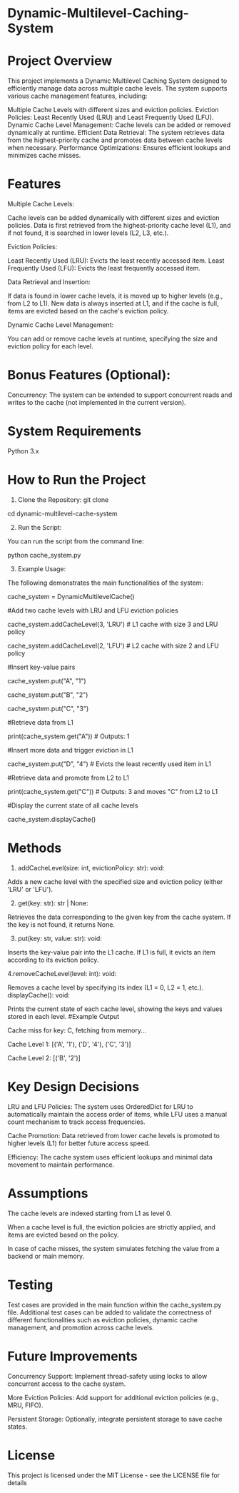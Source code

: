 # Dynamic-Multilevel-Caching-System
# Project Overview
This project implements a Dynamic Multilevel Caching System designed to efficiently manage data across multiple cache levels. The system supports various cache management features, including:

Multiple Cache Levels with different sizes and eviction policies.
Eviction Policies: Least Recently Used (LRU) and Least Frequently Used (LFU).
Dynamic Cache Level Management: Cache levels can be added or removed dynamically at runtime.
Efficient Data Retrieval: The system retrieves data from the highest-priority cache and promotes data between cache levels when necessary.
Performance Optimizations: Ensures efficient lookups and minimizes cache misses.

# Features

Multiple Cache Levels:

Cache levels can be added dynamically with different sizes and eviction policies.
Data is first retrieved from the highest-priority cache level (L1), and if not found, it is searched in lower levels (L2, L3, etc.).

Eviction Policies:

Least Recently Used (LRU): Evicts the least recently accessed item.
Least Frequently Used (LFU): Evicts the least frequently accessed item.

Data Retrieval and Insertion:

If data is found in lower cache levels, it is moved up to higher levels (e.g., from L2 to L1).
New data is always inserted at L1, and if the cache is full, items are evicted based on the cache's eviction policy.

Dynamic Cache Level Management:

You can add or remove cache levels at runtime, specifying the size and eviction policy for each level.

# Bonus Features (Optional):

Concurrency: The system can be extended to support concurrent reads and writes to the cache (not implemented in the current version).

# System Requirements

Python 3.x

# How to Run the Project

1. Clone the Repository:
git clone <your-repository-url>

cd dynamic-multilevel-cache-system

2. Run the Script:

You can run the script from the command line:

python cache_system.py

3. Example Usage:

The following demonstrates the main functionalities of the system:

cache_system = DynamicMultilevelCache()

#Add two cache levels with LRU and LFU eviction policies

cache_system.addCacheLevel(3, 'LRU')  # L1 cache with size 3 and LRU policy

cache_system.addCacheLevel(2, 'LFU')  # L2 cache with size 2 and LFU policy

#Insert key-value pairs

cache_system.put("A", "1")

cache_system.put("B", "2")

cache_system.put("C", "3")

#Retrieve data from L1

print(cache_system.get("A"))  # Outputs: 1

#Insert more data and trigger eviction in L1

cache_system.put("D", "4")  # Evicts the least recently used item in L1

#Retrieve data and promote from L2 to L1

print(cache_system.get("C"))  # Outputs: 3 and moves "C" from L2 to L1

#Display the current state of all cache levels

cache_system.displayCache()

# Methods
1. addCacheLevel(size: int, evictionPolicy: str): void:

Adds a new cache level with the specified size and eviction policy (either 'LRU' or 'LFU').

2. get(key: str): str | None:

Retrieves the data corresponding to the given key from the cache system. If the key is not found, it returns None.

3. put(key: str, value: str): void:

Inserts the key-value pair into the L1 cache. If L1 is full, it evicts an item according to its eviction policy.

4.removeCacheLevel(level: int): void:

Removes a cache level by specifying its index (L1 = 0, L2 = 1, etc.).
displayCache(): void:

Prints the current state of each cache level, showing the keys and values stored in each level.
#Example Output

Cache miss for key: C, fetching from memory...

Cache Level 1: [('A', '1'), ('D', '4'), ('C', '3')]

Cache Level 2: [('B', '2')]

# Key Design Decisions

LRU and LFU Policies: The system uses OrderedDict for LRU to automatically maintain the access order of items, while LFU uses a manual count mechanism to track access frequencies.

Cache Promotion: Data retrieved from lower cache levels is promoted to higher levels (L1) for better future access speed.

Efficiency: The cache system uses efficient lookups and minimal data movement to maintain performance.

# Assumptions

The cache levels are indexed starting from L1 as level 0.

When a cache level is full, the eviction policies are strictly applied, and items are evicted based on the policy.

In case of cache misses, the system simulates fetching the value from a backend or main memory.

# Testing

Test cases are provided in the main function within the cache_system.py file. Additional test cases can be added to validate the correctness of different functionalities such as eviction policies, dynamic cache management, and promotion across cache levels.

# Future Improvements

Concurrency Support: Implement thread-safety using locks to allow concurrent access to the cache system.

More Eviction Policies: Add support for additional eviction policies (e.g., MRU, FIFO).

Persistent Storage: Optionally, integrate persistent storage to save cache states.

# License

This project is licensed under the MIT License - see the LICENSE file for details
